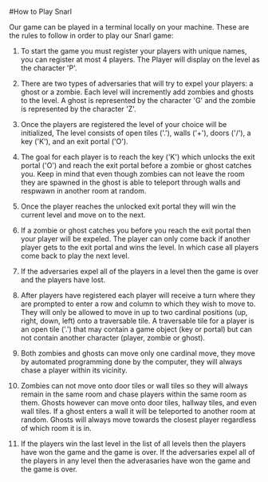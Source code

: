 #How to Play Snarl 

Our game can be played in a terminal locally on your machine. These are the rules to follow in order to play our Snarl game:  
  
1) To start the game you must register your players with unique names, you can register at most 4 players. The Player will display on the level as the character 'P'. 
  
2) There are two types of adversaries that will try to expel your players: a ghost or a zombie. Each level will incremently add zombies and ghosts to the level. A ghost is represented by the character 'G' and the zombie is represented by the character 'Z'.  
    
3) Once the players are registered the level of your choice will be initialized, The level consists of open tiles ('.'), walls ('+'), doors ('/'), a key ('K'), and an exit portal ('O').  
  
4) The goal for each player is to reach the key ('K') which unlocks the exit portal ('O') and reach the exit portal before a zombie or ghost catches you. Keep in mind that even though zombies can not leave the room they are spawned in the ghost is able to teleport through walls and respwawn in another room at random.  
  
5) Once the player reaches the unlocked exit portal they will win the current level and move on to the next.  
  
6) If a zombie or ghost catches you before you reach the exit portal then your player will be expeled. The player can only come back if another player gets to the exit portal and wins the level. In which case all players come back to play the next level. 
  
7) If the adversaries expel all of the players in a level then the game is over and the players have lost.  
  
8) After players have registered each player will receive a turn where they are prompted to enter a row and column to which they wish to move to. They will only be allowed to move in up to two cardinal positions (up, right, down, left) onto a traversable tile. A traversable tile for a player is an open tile ('.') that may contain a game object (key or portal) but can not contain another character (player, zombie or ghost).  
  
9) Both zombies and ghosts can move only one cardinal move, they move by automated programming done by the computer, they will always chase a player within its vicinity.  
  
10) Zombies can not move onto door tiles or wall tiles so they will always remain in the same room and chase players within the same room as them. Ghosts however can move onto door tiles, hallway tiles, and even wall tiles. If a ghost enters a wall it will be teleported to another room at random. Ghosts will always move towards the closest player regardless of which room it is in.  
  
11) If the players win the last level in the list of all levels then the players have won the game and the game is over. If the adversaries expel all of the players in any level then the adverasaries have won the game and the game is over. 

